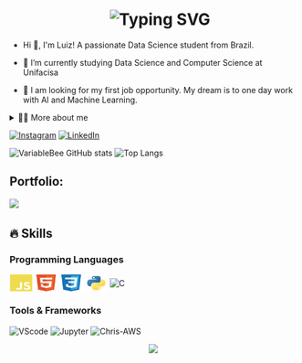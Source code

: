 <!--título-->
<div id="user-content-toc">
  <ul align="center">
    <summary><h1   <p align="center">
  <img src="https://readme-typing-svg.demolab.com?font=Fira+Code&size=30&pause=1000&color=FF5E99&center=true&width=435&lines=Hello+World;Welcome+to+my+GitHub!;Aspiring+Developer" alt="Typing SVG" /></h1></summary>
</div>

<!-- Presentation -->
</p>

  - Hi 👋, I'm Luiz! A passionate Data Science student from Brazil.

  - 🌱 I’m currently studying Data Science and Computer Science at Unifacisa

  - 🔭 I am looking for my first job opportunity. My dream is to one day work with AI and Machine Learning.
</p>

<!-- Dropdown -->
<details>
  <summary>👨‍💻 More about me</summary>

  - 💬 I am 19 years old, currently living in Brazil. I have fluency in English and have experience with SQL, Python and C. I started studyng programming in 2022, I entered college for computer science in 2024, which helped me develop important skills such as creativity communication, marketing, analytical capability, community.

  - ⚡ I enjoy reading, whether it's a good book, manga, or comics, as well as watching movies and playing games! I believe that our personal interests contribute to a more refined perception of things and problem-solving. \o/
</details>

<!-- Links -->
[![Instagram](https://img.shields.io/badge/Instagram-E4405F?style=for-the-badge&logo=instagram&logoColor=white)](https://www.instagram.com/mluiiz_/)
[![LinkedIn](https://img.shields.io/badge/LinkedIn-0077B5?style=for-the-badge&logo=linkedin&logoColor=white)](https://www.linkedin.com/in/luiz-artur-conceição-43b1ab1ba/)

<!-- GithubStats -->
![VariableBee GitHub stats](https://github-readme-stats.vercel.app/api?username=luiiz2&show_icons=true&theme=github_dark)
![Top Langs](https://github-readme-stats.vercel.app/api/top-langs/?username=luiiz2&layout=compact&theme=github_dark)

<!-- Portfolio -->
## Portfolio:

<!-- GIF -->
<p align="left">
  <img src="https://github.com/Anmol-Baranwal/Cool-GIFs-For-GitHub/assets/74038190/0c7eb6ed-663b-4ce4-bfbd-18239a38ba1b" width="1000">
</p>

## 🔥 Skills
<!-- Skills: Programming Languages -->
  <div style="flex-basis: 48%;">
    <h3>Programming Languages</h3>
    <img align="center" alt="Js" height="30" width="40" src="https://raw.githubusercontent.com/devicons/devicon/master/icons/javascript/javascript-plain.svg">
    <img align="center" alt="HTML" height="30" width="40" src="https://raw.githubusercontent.com/devicons/devicon/master/icons/html5/html5-original.svg">
    <img align="center" alt="CSS" height="30" width="40" src="https://raw.githubusercontent.com/devicons/devicon/master/icons/css3/css3-original.svg">
    <img align="center" alt="Python" height="30" width="40" src="https://raw.githubusercontent.com/devicons/devicon/master/icons/python/python-original.svg">
    <img align="center" alt="C" height="30" width="40" src="https://cdn.jsdelivr.net/gh/devicons/devicon/icons/c/c-original.svg">
  </div>
  
  <!-- Skills: Tools & Frameworks -->
  <div style="flex-basis: 48%;">
    <h3>Tools & Frameworks</h3>
    <img align="center" alt="VScode" height="30" width="40" src="https://cdn.jsdelivr.net/gh/devicons/devicon/icons/vscode/vscode-original.svg">
    <img align="center" alt="Jupyter" height="30" width="40" src="https://cdn.jsdelivr.net/gh/devicons/devicon/icons/jupyter/jupyter-original.svg">
    <img align="center" alt="Chris-AWS" height="30" width="40" src="https://cdn.jsdelivr.net/gh/devicons/devicon/icons/git/git-original.svg">
  </div>

<p align="center">
  <img src="https://raw.githubusercontent.com/bornmay/bornmay/Update/svg/Bottom.svg" />
</p>


